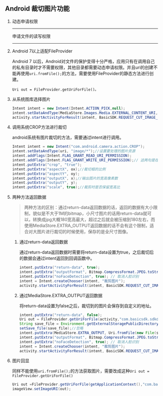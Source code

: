 ## Android 裁切图片功能

1. 动态申请权限

   ---

   申请文件的读写权限

   ----

2. Android 7以上适配FileProvider

   Android 7 以后，Android对文件的保护变得十分严格，应用只有在调用自己的私有目录时才不需要权限，其他目录都需要动态申请权限。并且uri的创建不能再使用`uri.fromFile();`的方法，需要使用FileProvider的静态方法进行创建。

   `Uri out = FileProvider.getUriForFile()。`

   

3. 从系统图库选择图片

   ```java
   Intent intent = new Intent(Intent.ACTION_PICK,null);
   intent.setDataAndType(MediaStore.Images.Media.EXTERNAL_CONTENT_URI,"image/*");
   activity.startActivityForResult(intent, BasicSDK.REQUEST_CUT_IMAGE_CAPTURE);
   ```

4. 调用系统CROP方法进行裁切

   android系统有图片裁切的方法，需要通过intent进行调用。

   ```java
   Intent intent = new Intent("com.android.camera.action.CROP");
   intent.setDataAndType(uri, "image/*");//设置要处理的图片资源
   intent.addFlags(Intent.FLAG_GRANT_READ_URI_PERMISSION);
   intent.addFlags(Intent.FLAG_GRANT_WRITE_URI_PERMISSION);// 这两句是在7.0以上版本
   intent.putExtra("crop", "true");
   intent.putExtra("aspectX", ox);//裁切框的比例
   intent.putExtra("aspectY", oy);
   intent.putExtra("outputX", x);//输出图片的宽高像素数
   intent.putExtra("outputY", y);
   intent.putExtra("scale", true);//裁剪时是否保留宽高比
   ```

5. 两种方法返回数据

   > 两种方法的区别：通过return-data返回数据的话，返回的数据有大小限制，貌似是不大于1M的bitmap，小尺寸图片的话用return-data就可以，转换成jpg大概180宽高最大，超过之后就会被压缩到180左右，而使用MediaStore.EXTRA_OUTPUT返回数据的话不会有这个限制，适合对大图片进行裁切的时候使用，保存的是全尺寸图像。

   1. 通过return-data返回数据

      通过return-data返回数据时需要将return-data设置为true，之后裁切后的数据会通过intent返回到回调函数中。

      ``` java
      intent.putExtra("return-data", true);
      intent.putExtra("outputFormat", Bitmap.CompressFormat.JPEG.toString());//输出格式
      intent.putExtra("noFaceDetection", true); // 取消人脸识别
      intent = Intent.createChooser(intent, "裁剪图片");
      activity.startActivityForResult(intent, BasicSDK.REQUEST_CUT_IMAGE);
      ```

   2. 通过MediaStore.EXTRA_OUTPUT返回数据

      将return-data设置为false之后，裁切到的图片会保存到自定义的地址。

      ``` java
      intent.putExtra("return-data", false);
      Uri out = FileProvider.getUriForFile(activity,"com.basicsdk.sdkdemo.provider", new File(getSave_file()));//这里不能用这种方法创建uri，否则会报错，不理解
      String save_file = Environment.getExternalStoragePublicDirectory(Environment.DIRECTORY_PICTURES).getPath()+"/save_"+UUID.randomUUID().toString()+".jpg";//自定义存储地址，这里需要将文件的保存地址定义到公共目录中，不能放到应用的私有目录，否则会保存不了，因为一般情况下只有应用本身能访问自己的私有目录。
      setSave_file(save_file);//忽略
      intent.putExtra(MediaStore.EXTRA_OUTPUT, Uri.fromFile(new File(save_file)));//存储地址
      intent.putExtra("outputFormat", Bitmap.CompressFormat.JPEG.toString());
      intent.putExtra("noFaceDetection", true); // 取消人脸识别
      intent = Intent.createChooser(intent, "裁剪图片");
      activity.startActivityForResult(intent, BasicSDK.REQUEST_CUT_IMAGE);
      ```

      

6. 图片回显

   同样不能使用`uri.fromFile();`的方法获取图片，需要改成这种`Uri out = FileProvider.getUriForFile()`

   ``` java
   Uri out =FileProvider.getUriForFile(getApplicationContext(),"com.basicsdk.sdkdemo.provider", new File(photoPath));
   imageView.setImageURI(out);
   ```

   

